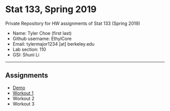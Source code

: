 # Stat 133, Spring 2019

Private Repository for HW assignments of Stat 133 (Spring 2019)

- Name: Tyler Choe (first last)
- Github username: EthylCore
- Email: tylermajor1234 [at] berkeley.edu
- Lab section: 110
- GSI: Shuni Li

-----

## Assignments

- [Demo](demo)
- [Workout 1](workout1)
- Workout 2
- Workout 3


